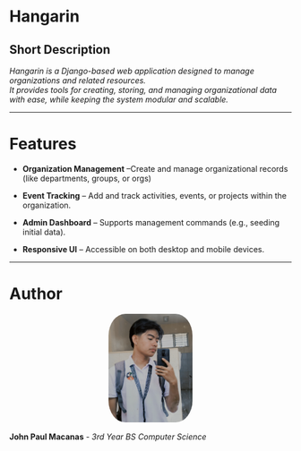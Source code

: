 # Hangarin

## Short Description
*Hangarin is a Django-based web application designed to manage organizations and related resources.  
It provides tools for creating, storing, and managing organizational data with ease, while keeping the system modular and scalable.*

---
# Features

- **Organization Management** –Create and manage organizational records (like departments, groups, or orgs)
- **Event Tracking** – Add and track activities, events, or projects within the organization.

- **Admin Dashboard** – Supports management commands (e.g., seeding initial data).

- **Responsive UI** – Accessible on both desktop and mobile devices.

---
# Author


<p align="center">
  <img src="https://raw.githubusercontent.com/johnpaulmacanas/Hangarin/f80ffdfec6e5951982a5781c820909c0a73e7dcb/image/jp2.png" 
       alt="My Profile Picture" 
       width="150" 
       style="border-radius:20%;">
</p>

 **John Paul Macanas** -
*3rd Year BS Computer Science*





